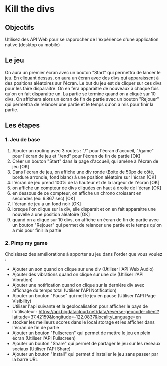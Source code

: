 # Kill the divs

## Objectifs

Utilisez des API Web pour se rapprocher de l'expérience d'une application native (desktop ou mobile)

## Le jeu

On aura un premier écran avec un bouton "Start" qui permettra de lancer le jeu.
En cliquant dessus, on aura un écran avec des divs qui apparaissent à des positions aléatoires sur l'écran.
Le but du jeu est de cliquer sur ces divs pour les faire disparaitre.
On en fera apparaitre de nouveaux à chaque fois qu'on en fait disparaitre un.
La partie se termine quand on a cliqué sur 10 divs.
On affichera alors un écran de fin de partie avec un bouton "Rejouer" qui permettra de relancer une partie et le temps qu'on a mis pour finir la partie.

## Les étapes

### 1. Jeu de base

1. Ajouter un routing avec 3 routes : "/" pour l'écran d'accueil, "/game" pour l'écran de jeu et "/end" pour l'écran de fin de partie [OK]
2. Créer un bouton "Start" dans la page d'accueil, qui amène à l'écran de jeu [OK]
3. Dans l'écran de jeu, on affiche une div ronde (Boite de 50px de côté, bordure arrondie, fond blanc) à une position aléatoire sur l'écran [OK]
4. l'écran de jeu prend 100% de la hauteur et de la largeur de l'écran [OK]
5. on affiche un compteur de divs cliquées en haut à droite de l'écran [OK]
6. en dessous de ce compteur, on affiche un chrono croissant en secondes (ex: 6.867 sec) [OK]
7. l'écran de jeu a un fond noir [OK]
8. lorsque l'on clique sur la div, elle disparait et on en fait apparaitre une nouvelle à une position aléatoire [OK]
9. quand on a cliqué sur 10 divs, on affiche un écran de fin de partie avec un bouton "Rejouer" qui permet de relancer une partie et le temps qu'on a mis pour finir la partie

### 2. Pimp my game

Choisissez des améliorations à apporter au jeu dans l'order que vous voulez :

- Ajouter un son quand on clique sur une div (Utiliser l'API Web Audio)
- Ajouter des vibrations quand on clique sur une div (Utiliser l'API Vibration)
- Ajouter une notification quand on clique sur la dernière div avec affichage du temps total (Utiliser l'API Notification)
- Ajouter un bouton "Pause" qui met le jeu en pause (Utiliser l'API Page Visibility)
- Utiliser l'api suivante et la geolocalisation pour afficher le pays de l'utilisateur :
https://api.bigdatacloud.net/data/reverse-geocode-client?latitude=37.42159&longitude=-122.0837&localityLanguage=en
- stocker les meilleurs scores dans le local storage et les afficher dans l'écran de fin de partie
- Ajouter un bouton "Fullscreen" qui permet de mettre le jeu en plein écran (Utiliser l'API Fullscreen)
- Ajouter un bouton "Share" qui permet de partager le jeu sur les réseaux sociaux (Utiliser l'API Share)
- Ajouter un bouton "Install" qui permet d'installer le jeu sans passer par la barre URL